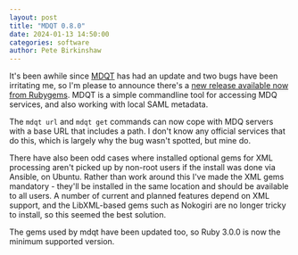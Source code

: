 ```yaml
---
layout: post
title: "MDQT 0.8.0"
date: 2024-01-13 14:50:00
categories: software
author: Pete Birkinshaw
---
```

It's been awhile since [MDQT](https://github.com/Digital-Identity-Labs/mdqt) has had an update and two bugs have been irritating me, so I'm please to announce there's a 
[new release available now from Rubygems](https://rubygems.org/gems/mdqt). MDQT is a simple commandline tool for 
accessing MDQ services, and also working with local SAML metadata.

The `mdqt url` and `mdqt get` commands can now cope with MDQ servers with a base URL that includes a path. I don't 
know any official services that do this, which is largely why the bug wasn't spotted, but mine do.

There have also been odd cases where installed optional gems for XML processing aren't picked up by non-root users
if the install was done via Ansible, on Ubuntu. Rather than work around this I've made the XML gems mandatory - they'll be
installed in the same location and should be available to all users. A number of current and planned features depend
on XML support, and the LibXML-based gems such as Nokogiri are no longer tricky to install, so this seemed the best solution.

The gems used by mdqt have been updated too, so Ruby 3.0.0 is now the minimum supported version.